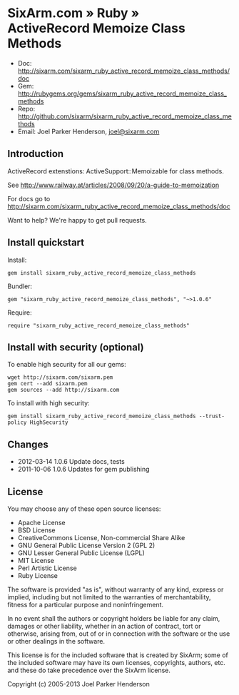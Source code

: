 # SixArm.com » Ruby » <br> ActiveRecord Memoize Class Methods

* Doc: <http://sixarm.com/sixarm_ruby_active_record_memoize_class_methods/doc>
* Gem: <http://rubygems.org/gems/sixarm_ruby_active_record_memoize_class_methods>
* Repo: <http://github.com/sixarm/sixarm_ruby_active_record_memoize_class_methods>
* Email: Joel Parker Henderson, <joel@sixarm.com>


## Introduction

ActiveRecord extenstions: ActiveSupport::Memoizable for class methods.

See http://www.railway.at/articles/2008/09/20/a-guide-to-memoization

For docs go to <http://sixarm.com/sixarm_ruby_active_record_memoize_class_methods/doc>

Want to help? We're happy to get pull requests.


## Install quickstart

Install:

    gem install sixarm_ruby_active_record_memoize_class_methods

Bundler:

    gem "sixarm_ruby_active_record_memoize_class_methods", "~>1.0.6"

Require:

    require "sixarm_ruby_active_record_memoize_class_methods"


## Install with security (optional)

To enable high security for all our gems:

    wget http://sixarm.com/sixarm.pem
    gem cert --add sixarm.pem
    gem sources --add http://sixarm.com

To install with high security:

    gem install sixarm_ruby_active_record_memoize_class_methods --trust-policy HighSecurity


## Changes

* 2012-03-14 1.0.6 Update docs, tests
* 2011-10-06 1.0.6 Updates for gem publishing


## License

You may choose any of these open source licenses:

  * Apache License
  * BSD License
  * CreativeCommons License, Non-commercial Share Alike
  * GNU General Public License Version 2 (GPL 2)
  * GNU Lesser General Public License (LGPL)
  * MIT License
  * Perl Artistic License
  * Ruby License

The software is provided "as is", without warranty of any kind, 
express or implied, including but not limited to the warranties of 
merchantability, fitness for a particular purpose and noninfringement. 

In no event shall the authors or copyright holders be liable for any 
claim, damages or other liability, whether in an action of contract, 
tort or otherwise, arising from, out of or in connection with the 
software or the use or other dealings in the software.

This license is for the included software that is created by SixArm;
some of the included software may have its own licenses, copyrights, 
authors, etc. and these do take precedence over the SixArm license.

Copyright (c) 2005-2013 Joel Parker Henderson
